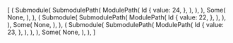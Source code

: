 [
    (
        Submodule(
            SubmodulePath(
                ModulePath(
                    Id {
                        value: 24,
                    },
                ),
            ),
        ),
        Some(
            None,
        ),
    ),
    (
        Submodule(
            SubmodulePath(
                ModulePath(
                    Id {
                        value: 22,
                    },
                ),
            ),
        ),
        Some(
            None,
        ),
    ),
    (
        Submodule(
            SubmodulePath(
                ModulePath(
                    Id {
                        value: 23,
                    },
                ),
            ),
        ),
        Some(
            None,
        ),
    ),
]